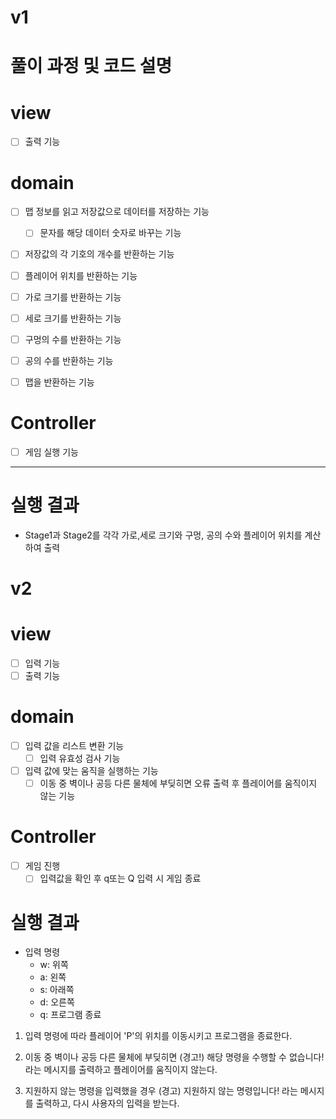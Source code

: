 # v1

# 풀이 과정 및 코드 설명

# view
- [ ] 출력 기능

# domain
- [ ] 맵 정보를 읽고 저장값으로 데이터를 저장하는 기능
  - [ ] 문자를 해당 데이터 숫자로 바꾸는 기능


- [ ] 저장값의 각 기호의 개수를 반환하는 기능


- [ ] 플레이어 위치를 반환하는 기능


- [ ] 가로 크기를 반환하는 기능


- [ ] 세로 크기를 반환하는 기능


- [ ] 구멍의 수를 반환하는 기능


- [ ] 공의 수를 반환하는 기능


- [ ] 맵을 반환하는 기능

# Controller
- [ ] 게임 실행 기능

----

# 실행 결과

- Stage1과 Stage2를 각각 가로,세로 크기와 구멍, 공의 수와 플레이어 위치를 계산하여 출력

# v2

# view
- [ ] 입력 기능
- [ ] 출력 기능

# domain

- [ ] 입력 값을 리스트 변환 기능
  - [ ] 입력 유효성 검사 기능

- [ ] 입력 값에 맞는 움직을 실행하는 기능
  - [ ] 이동 중 벽이나 공등 다른 물체에 부딪히면 오류 출력 후 플레이어를 움직이지 않는 기능

# Controller
- [ ] 게임 진행
  - [ ] 입력값을 확인 후 q또는 Q 입력 시 게임 종료

# 실행 결과

- 입력 명령
  - w: 위쪽
  - a: 왼쪽
  - s: 아래쪽
  - d: 오른쪽
  - q: 프로그램 종료

1. 입력 명령에 따라 플레이어 'P'의 위치를 이동시키고 프로그램을 종료한다.


2. 이동 중 벽이나 공등 다른 물체에 부딪히면 (경고!) 해당 명령을 수행할 수 없습니다! 라는 메시지를 출력하고 플레이어를 움직이지 않는다.


3. 지원하지 않는 명령을 입력했을 경우 (경고) 지원하지 않는 명령입니다! 라는 메시지를 출력하고, 다시 사용자의 입력을 받는다.